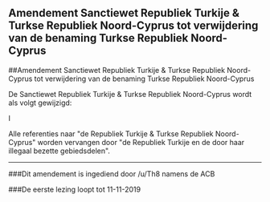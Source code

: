 ## Amendement Sanctiewet Republiek Turkije & Turkse Republiek Noord-Cyprus tot verwijdering van de benaming Turkse Republiek Noord-Cyprus 
 
##Amendement Sanctiewet Republiek Turkije & Turkse Republiek Noord-Cyprus tot verwijdering van de benaming Turkse Republiek Noord-Cyprus

De Sanctiewet Republiek Turkije & Turkse Republiek Noord-Cyprus wordt als volgt gewijzigd:

I

Alle referenties naar "de Republiek Turkije & Turkse Republiek Noord-Cyprus" worden vervangen door "de Republiek Turkije en de door haar illegaal bezette gebiedsdelen".

---

###Dit amendement is ingediend door /u/Th8 namens de ACB

###De eerste lezing loopt tot 11-11-2019